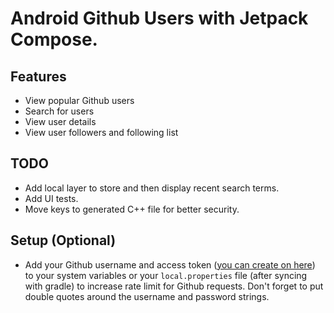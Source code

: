 # Android Github Users with Jetpack Compose.

## Features

- View popular Github users
- Search for users
- View user details
- View user followers and following list

## TODO

- Add local layer to store and then display recent search terms.
- Add UI tests.
- Move keys to generated C++ file for better security.

## Setup (Optional)

- Add your Github username and access
  token ([you can create on here](https://github.com/settings/tokens)) to your system variables or
  your `local.properties` file (after syncing with gradle) to increase rate limit for Github
  requests. Don't forget to put double quotes around the username and password strings.
